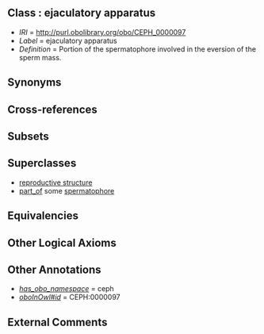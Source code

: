 
## Class : ejaculatory apparatus

 * *IRI* = http://purl.obolibrary.org/obo/CEPH_0000097
 * *Label* = ejaculatory apparatus
 * *Definition* = Portion of the spermatophore involved in the eversion of the sperm mass.

## Synonyms


## Cross-references


## Subsets


## Superclasses

 * [reproductive structure](../../UBERON/56/UBERON_0005156.md)
 * [part_of](../../BFO/50/BFO_0000050.md) some [spermatophore](../../CEPH/37/CEPH_0000237.md)

## Equivalencies


## Other Logical Axioms


## Other Annotations

 * *[has_obo_namespace](../../ce/oboInOwl#hasOBONamespace.md)* = ceph
 * *[oboInOwl#id](../../id/oboInOwl#id.md)* = CEPH:0000097

## External Comments


